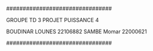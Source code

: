 ################################

GROUPE TD 3
PROJET PUISSANCE 4

BOUDINAR LOUNES 22106882
SAMBE Momar  22000621

################################
